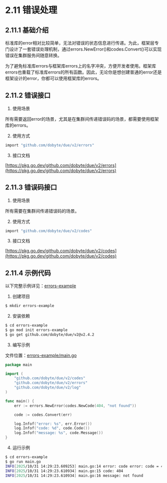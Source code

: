 # 2.11 错误处理

## 2.11.1 基础介绍

标准库的error相对比较简单，无法对错误的状态信息进行传递。为此，框架层专门设计了一套错误处理机制，通过errors.NewError()和codes.Convert()可以实现错误在集群服务间随意转换。

为了避免标准库errors与框架库errors上的名字冲突，方便开发者使用。框架库errors也重载了标准库errors的所有函数。因此，无论你是想创建普通的error还是框架设计的error，你都可以使用框架库的errors。

## 2.11.2 错误接口

1. 使用场景

所有需要返回error的场景，尤其是在集群间传递错误码的场景，都需要使用框架库的errors。

2. 使用方式

```bash
import "github.com/dobyte/due/v2/errors"
```

3. 接口文档

[https://pkg.go.dev/github.com/dobyte/due/v2/errors](https://pkg.go.dev/github.com/dobyte/due/v2/errors)

## 2.11.3 错误码接口

1. 使用场景

所有需要在集群间传递错误码的场景。

2. 使用方式

```bash
import "github.com/dobyte/due/v2/codes"
```

3. 接口文档

[https://pkg.go.dev/github.com/dobyte/due/v2/codes](https://pkg.go.dev/github.com/dobyte/due/v2/codes)

## 2.11.4 示例代码

以下完整示例详见：[errors-example](https://github.com/dobyte/due-docs/tree/master/examples/errors-example)

1. 创建项目

```bash
$ mkdir errors-example
```

2. 安装依赖

```bash
$ cd errors-example
$ go mod init errors-example
$ go get github.com/dobyte/due/v2@v2.4.2
```

3. 编写示例

文件位置：[errors-example/main.go](https://github.com/dobyte/due-docs/blob/master/examples/errors-example/main.go)

```go
package main

import (
	"github.com/dobyte/due/v2/codes"
	"github.com/dobyte/due/v2/errors"
	"github.com/dobyte/due/v2/log"
)

func main() {
	err := errors.NewError(codes.NewCode(404, "not found"))

	code := codes.Convert(err)

	log.Infof("error: %s", err.Error())
	log.Infof("code: %d", code.Code())
	log.Infof("message: %s", code.Message())
}
```

4. 运行示例

```bash
$ cd errors-example
$ go run main.go
INFO[2025/10/31 14:29:23.609253] main.go:14 error: code error: code = 404 desc = not found
INFO[2025/10/31 14:29:23.610934] main.go:15 code: 404
INFO[2025/10/31 14:29:23.610934] main.go:16 message: not found
```